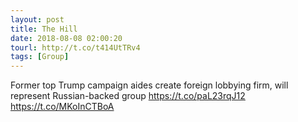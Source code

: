 ```yaml
---
layout: post
title: The Hill
date: 2018-08-08 02:00:20
tourl: http://t.co/t414UtTRv4
tags: [Group]
---
```

Former top Trump campaign aides create foreign lobbying firm, will represent Russian-backed group https://t.co/paL23rqJ12 https://t.co/MKoInCTBoA